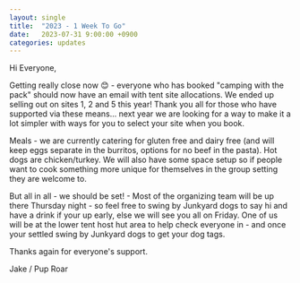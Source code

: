 ```yaml
---
layout: single
title:  "2023 - 1 Week To Go"
date:   2023-07-31 9:00:00 +0900
categories: updates
---
```

Hi Everyone,

Getting really close now 😊 - everyone who has booked "camping with the pack" should now have an email with tent site allocations. We ended up selling out on sites 1, 2 and 5 this year! Thank you all for those who have supported via these means... next year we are looking for a way to make it a lot simpler with ways for you to select your site when you book.

Meals - we are currently catering for gluten free and dairy free (and will keep eggs separate in the burritos, options for no beef in the pasta). Hot dogs are chicken/turkey. We will also have some space setup so if people want to cook something more unique for themselves in the group setting they are welcome to. 

But all in all - we should be set! - Most of the organizing team will be up there Thursday night - so feel free to swing by Junkyard dogs to say hi and have a drink if your up early, else we will see you all on Friday. One of us will be at the lower tent host hut area to help check everyone in - and once your settled swing by Junkyard dogs to get your dog tags.

Thanks again for everyone's support.

Jake / Pup Roar


